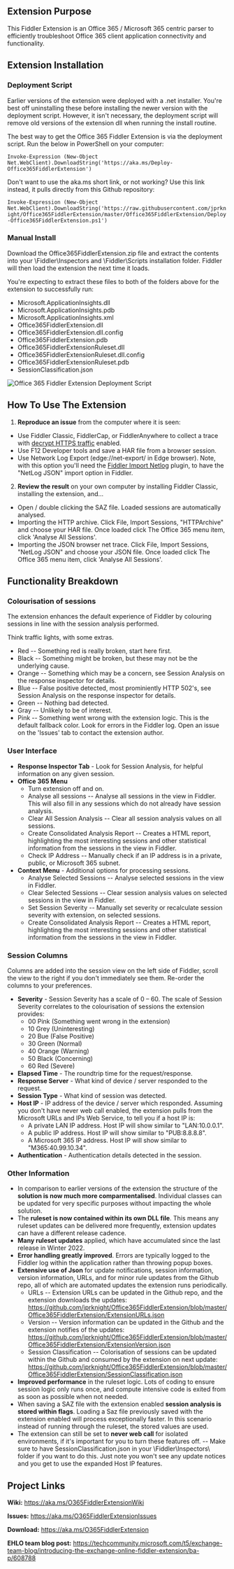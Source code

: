 ## Extension Purpose

This Fiddler Extension is an Office 365 / Microsoft 365 centric parser to efficiently troubleshoot Office 365 client application connectivity and functionality.

## Extension Installation

### Deployment Script

Earlier versions of the extension were deployed with a .net installer. You're best off uninstalling these before installing the newer version with the deployment script. However, it isn't necessary, the deployment script will remove old versions of the extension dll when running the install routine.

The best way to get the Office 365 Fiddler Extension is via the deployment script. Run the below in PowerShell on your computer: 

`Invoke-Expression (New-Object Net.WebClient).DownloadString('https://aka.ms/Deploy-Office365FiddlerExtension')`

Don't want to use the aka.ms short link, or not working? Use this link instead, it pulls directly from this Github repository:

`Invoke-Expression (New-Object Net.WebClient).DownloadString('https://raw.githubusercontent.com/jprknight/Office365FiddlerExtension/master/Office365FiddlerExtension/Deploy-Office365FiddlerExtension.ps1')`

### Manual Install

Download the Office365FiddlerExtension.zip file and extract the contents into your \Fiddler\Inspectors and \Fiddler\Scripts installation folder. Fiddler will then load the extension the next time it loads.

You're expecting to extract these files to both of the folders above for the extension to successfully run:

* Microsoft.ApplicationInsights.dll
* Microsoft.ApplicationInsights.pdb
* Microsoft.ApplicationInsights.xml
* Office365FiddlerExtension.dll
* Office365FiddlerExtension.dll.config
* Office365FiddlerExtension.pdb
* Office365FiddlerExtensionRuleset.dll
* Office365FiddlerExtensionRuleset.dll.config
* Office365FiddlerExtensionRuleset.pdb
* SessionClassification.json

![Office 365 Fiddler Extension Deployment Script](https://github.com/jprknight/Office365FiddlerExtension/blob/master/docs/Office365FiddlerExtensionDeploymentScript.png)

## How To Use The Extension

1. **Reproduce an issue** from the computer where it is seen:
* Use Fiddler Classic, FiddlerCap, or FiddlerAnywhere to collect a trace with <a href="https://docs.telerik.com/fiddler/configure-fiddler/tasks/decrypthttps">decrypt HTTPS traffic</a> enabled.
* Use F12 Developer tools and save a HAR file from a browser session.
* Use Network Log Export (edge://net-export/ in Edge browser). Note, with this option you'll need the <a href="https://github.com/ericlaw1979/FiddlerImportNetlog/releases/latest">Fiddler Import Netlog</a> plugin, to have the "NetLog JSON" import option in Fiddler.

2. **Review the result** on your own computer by installing Fiddler Classic, installing the extension, and...
* Open / double clicking the SAZ file. Loaded sessions are automatically analysed.
* Importing the HTTP archive. Click File, Import Sessions, "HTTPArchive" and choose your HAR file. Once loaded click The Office 365 menu item, click 'Analyse All Sessions'.
* Importing the JSON browser net trace. Click File, Import Sessions, "NetLog JSON" and choose your JSON file. Once loaded click The Office 365 menu item, click 'Analyse All Sessions'.

## Functionality Breakdown

### Colourisation of sessions
The extension enhances the default experience of Fiddler by colouring sessions in line with the session analysis performed.

Think traffic lights, with some extras.

* Red -- Something red is really broken, start here first.
* Black -- Something might be broken, but these may not be the underlying cause.
* Orange -- Something which may be a concern, see Session Analysis on the response inspector for details.
* Blue -- False positive detected, most prominiently HTTP 502's, see Session Analysis on the response inspector for details.
* Green -- Nothing bad detected.
* Gray -- Unlikely to be of interest.
* Pink -- Something went wrong with the extension logic. This is the default fallback color. Look for errors in the Fiddler log. Open an issue on the 'Issues' tab to contact the extension author.

### User Interface

* **Response Inspector Tab** - Look for Session Analysis, for helpful information on any given session.
* **Office 365 Menu**
  * Turn extension off and on.
  * Analyse all sessions -- Analyse all sessions in the view in Fiddler. This will also fill in any sessions which do not already have session analysis.
  * Clear All Session Analysis -- Clear all session analysis values on all sessions.
  * Create Consolidated Analysis Report -- Creates a HTML report, highlighting the most interesting sessions and other statistical information from the sessions in the view in Fiddler.
  * Check IP Address -- Manually check if an IP address is in a private, public, or Microsoft 365 subnet.
* **Context Menu** - Additional options for processing sessions.
  * Analyse Selected Sessions -- Analyse selected sessions in the view in Fiddler.
  * Clear Selected Sessions -- Clear session analysis values on selected sessions in the view in Fiddler.
  * Set Session Severity -- Manually set severity or recalculate session severity with extension, on selected sessions.
  * Create Consolidated Analysis Report -- Creates a HTML report, highlighting the most interesting sessions and other statistical information from the sessions in the view in Fiddler.
 
### Session Columns

Columns are added into the session view on the left side of Fiddler, scroll the view to the right if you don't immediately see them. Re-order the columns to your preferences.

* **Severity** - Session Severity has a scale of 0 – 60. The scale of Session Severity correlates to the colourisation of sessions the extension provides:
  * 00 Pink (Something went wrong in the extension)
  * 10 Grey (Uninteresting)
  * 20 Bue (False Positive)
  * 30 Green (Normal)
  * 40 Orange (Warning)
  * 50 Black (Concerning)
  * 60 Red (Severe)
* **Elapsed Time** - The roundtrip time for the request/response.
* **Response Server** - What kind of device / server responded to the request.
* **Session Type** - What kind of session was detected.
* **Host IP** - IP address of the device / server which responded.
Assuming you don't have never web call enabled, the extension pulls from the Microsoft URLs and IPs Web Service, to tell you if a host IP is:
  * A private LAN IP address. Host IP will show similar to "LAN:10.0.0.1".
  * A public IP address. Host IP will show similar to "PUB:8.8.8.8".
  * A Microsoft 365 IP address. Host IP will show similar to "M365:40.99.10.34".
* **Authentication** - Authentication details detected in the session.

### Other Information

- In comparison to earlier versions of the extension the structure of the **solution is now much more comparmentalised**. Individual classes can be updated for very specific purposes without impacting the whole solution.
- The **ruleset is now contained within its own DLL file**. This means any ruleset updates can be delivered more frequently, extension updates can have a different release cadence.
- **Many ruleset updates** applied, which have accumulated since the last release in Winter 2022.
- **Error handling greatly improved**. Errors are typically logged to the Fiddler log within the application rather than throwing popup boxes.
- **Extensive use of Json** for update notifications, session information, version information, URLs, and for minor rule updates from the Github repo, all of which are automated updates the extension runs periodically.
  * URLs -- Extension URLs can be updated in the Github repo, and the extension downloads the updates: https://github.com/jprknight/Office365FiddlerExtension/blob/master/Office365FiddlerExtension/ExtensionURLs.json
  * Version -- Version information can be updated in the Github and the extension notifies of the updates: https://github.com/jprknight/Office365FiddlerExtension/blob/master/Office365FiddlerExtension/ExtensionVersion.json
  * Session Classification -- Colorisation of sessions can be updated within the Github and consumed by the extension on next update: https://github.com/jprknight/Office365FiddlerExtension/blob/master/Office365FiddlerExtension/SessionClassification.json
- **Improved performance** in the ruleset logic. Lots of coding to ensure session logic only runs once, and compute intensive code is exited from as soon as possible when not needed.
- When saving a SAZ file with the extension enabled **session analysis is stored within flags**. Loading a Saz file previously saved with the extension enabled will process exceptionally faster. In this scenario instead of running through the ruleset, the stored values are used.
- The extension can still be set to **never web call** for isolated environments, if it's important for you to turn these features off. -- Make sure to have SessionClassification.json in your \Fiddler\Inspectors\ folder if you want to do this. Just note you won't see any update notices and you get to use the expanded Host IP features.

## Project Links

**Wiki:** https://aka.ms/O365FiddlerExtensionWiki

**Issues:** https://aka.ms/O365FiddlerExtensionIssues

**Download:** https://aka.ms/O365FiddlerExtension

**EHLO team blog post:** https://techcommunity.microsoft.com/t5/exchange-team-blog/introducing-the-exchange-online-fiddler-extension/ba-p/608788

